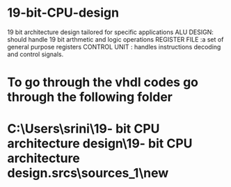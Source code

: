 # 19-bit-CPU-design
19 bit architecture design tailored for specific applications
ALU DESIGN: should handle 19 bit arthmetic and logic operations 
REGISTER FILE :a set of general purpose registers
CONTROL UNIT : handles instructions decoding and control signals.


# To go through the vhdl codes go through the following folder
# C:\Users\srini\19- bit CPU architecture design\19- bit CPU architecture design.srcs\sources_1\new
